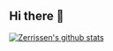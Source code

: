 ## Hi there 👋

<a href="https://github.com/anuraghazra/github-readme-stats"><img align="center" src="https://github-readme-stats.vercel.app/api?username=zerrissen&theme=material-palenight&count_private=true&show_icons=true&include_all_commits=true" alt="Zerrissen's github stats" /></a>
<br/>

<!--
**Dunvantkai/Dunvantkai** is a ✨ _special_ ✨ repository because its `README.md` (this file) appears on your GitHub profile.

Here are some ideas to get you started:
-<img align="center" src="https://github-readme-stats.vercel.app/api/top-langs/?username=Dunvantkai"/>
- 🔭 I’m currently working on ...
- 🌱 I’m currently learning ...
- 👯 I’m looking to collaborate on ...
- 🤔 I’m looking for help with ...
- 💬 Ask me about ...
- 📫 How to reach me: ...
- 😄 Pronouns: ...
- ⚡ Fun fact: ...
-->
